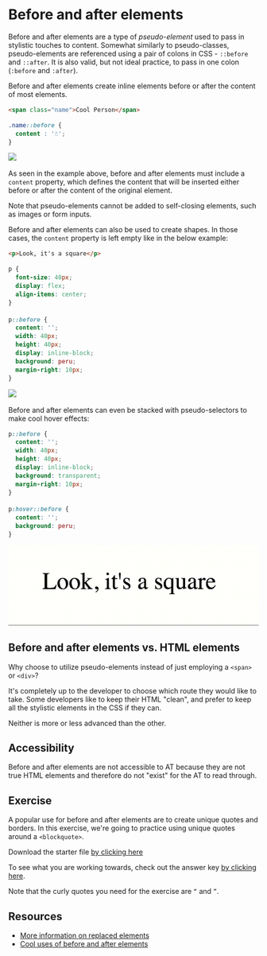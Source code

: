 # Before and after elements

Before and after elements are a type of _pseudo-element_ used to pass in stylistic touches to content. Somewhat similarly to pseudo-classes, pseudo-elements are referenced using a pair of colons in CSS - `::before` and `::after`. It is also valid, but not ideal practice, to pass in one colon (`:before` and `:after`).

Before and after elements create inline elements before or after the content of most elements.

```html
<span class="name">Cool Person</span>
```

```css
.name::before {
  content : '☃';
}
```

![](https://hychalknotes.s3.amazonaws.com/Screen%20Shot%202019-02-15%20at%2011.31.18%20AM.png)

As seen in the example above, before and after elements must include a `content` property, which defines the content that will be inserted either before or after the content of the original element.

Note that pseudo-elements cannot be added to self-closing elements, such as images or form inputs.

Before and after elements can also be used to create shapes. In those cases, the `content` property is left empty like in the below example:

```html
<p>Look, it's a square</p>
```

```css
p {
  font-size: 40px;
  display: flex;
  align-items: center;
}

p::before {
  content: '';
  width: 40px;
  height: 40px;
  display: inline-block;
  background: peru;
  margin-right: 10px;
}
```

![](https://hychalknotes.s3.amazonaws.com/before-element-example--conEd.png)

Before and after elements can even be stacked with pseudo-selectors to make cool hover effects:

```css
p::before {
  content: '';
  width: 40px;
  height: 40px;
  display: inline-block;
  background: transparent;
  margin-right: 10px;
}

p:hover::before {
  content: '';
  background: peru;
}
```

![](../../assets/before-hover-element.gif)

## Before and after elements vs. HTML elements
Why choose to utilize pseudo-elements instead of just employing a `<span>` or `<div>`?

It's completely up to the developer to choose which route they would like to take. Some developers like to keep their HTML "clean", and prefer to keep all the stylistic elements in the CSS if they can.

Neither is more or less advanced than the other.

## Accessibility 
Before and after elements are not accessible to AT because they are not true HTML elements and therefore do not "exist" for the AT to read through.

## Exercise
A popular use for before and after elements are to create unique quotes and borders. In this exercise, we're going to practice using unique quotes around a `<blockquote>`.

Download the starter file [by clicking here](https://hychalknotes.s3.amazonaws.com/before-and-after--conEd.html) 

To see what you are working towards, check out the answer key [by clicking here](https://hychalknotes.s3.amazonaws.com/before-and-after-ANSWER--conEd.html).

Note that the curly quotes you need for the exercise are `“` and `”`.

## Resources
* [More information on replaced elements](https://developer.mozilla.org/en-US/docs/Web/CSS/Replaced_element)
* [Cool uses of before and after elements](https://css-tricks.com/pseudo-element-roundup/)
